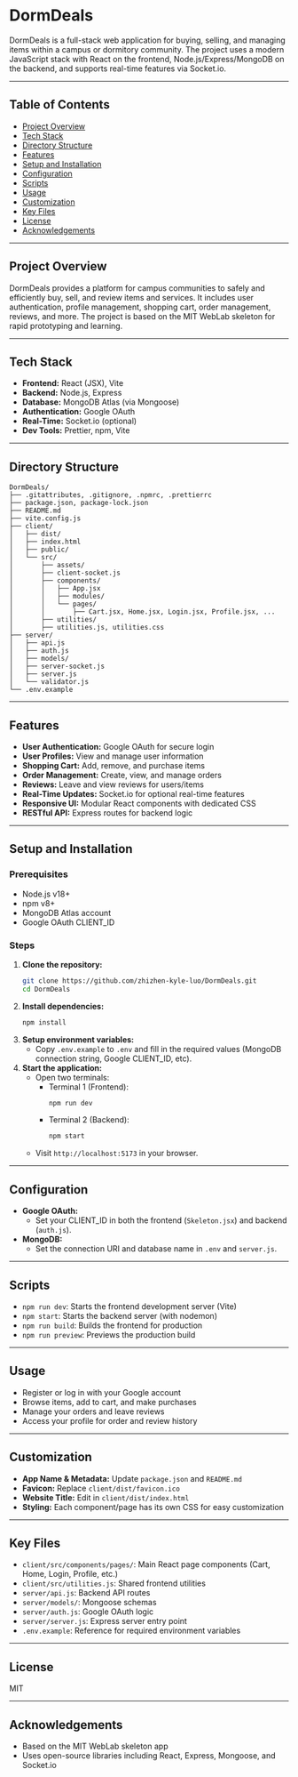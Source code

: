 # DormDeals

DormDeals is a full-stack web application for buying, selling, and managing items within a campus or dormitory community. The project uses a modern JavaScript stack with React on the frontend, Node.js/Express/MongoDB on the backend, and supports real-time features via Socket.io.

---

## Table of Contents
- [Project Overview](#project-overview)
- [Tech Stack](#tech-stack)
- [Directory Structure](#directory-structure)
- [Features](#features)
- [Setup and Installation](#setup-and-installation)
- [Configuration](#configuration)
- [Scripts](#scripts)
- [Usage](#usage)
- [Customization](#customization)
- [Key Files](#key-files)
- [License](#license)
- [Acknowledgements](#acknowledgements)

---

## Project Overview
DormDeals provides a platform for campus communities to safely and efficiently buy, sell, and review items and services. It includes user authentication, profile management, shopping cart, order management, reviews, and more. The project is based on the MIT WebLab skeleton for rapid prototyping and learning.

---

## Tech Stack
- **Frontend:** React (JSX), Vite
- **Backend:** Node.js, Express
- **Database:** MongoDB Atlas (via Mongoose)
- **Authentication:** Google OAuth
- **Real-Time:** Socket.io (optional)
- **Dev Tools:** Prettier, npm, Vite

---

## Directory Structure
```
DormDeals/
├── .gitattributes, .gitignore, .npmrc, .prettierrc
├── package.json, package-lock.json
├── README.md
├── vite.config.js
├── client/
│   ├── dist/
│   ├── index.html
│   ├── public/
│   └── src/
│       ├── assets/
│       ├── client-socket.js
│       ├── components/
│       │   ├── App.jsx
│       │   ├── modules/
│       │   └── pages/
│       │       ├── Cart.jsx, Home.jsx, Login.jsx, Profile.jsx, ...
│       ├── utilities/
│       ├── utilities.js, utilities.css
├── server/
│   ├── api.js
│   ├── auth.js
│   ├── models/
│   ├── server-socket.js
│   ├── server.js
│   └── validator.js
└── .env.example
```

---

## Features
- **User Authentication:** Google OAuth for secure login
- **User Profiles:** View and manage user information
- **Shopping Cart:** Add, remove, and purchase items
- **Order Management:** Create, view, and manage orders
- **Reviews:** Leave and view reviews for users/items
- **Real-Time Updates:** Socket.io for optional real-time features
- **Responsive UI:** Modular React components with dedicated CSS
- **RESTful API:** Express routes for backend logic

---

## Setup and Installation
### Prerequisites
- Node.js v18+
- npm v8+
- MongoDB Atlas account
- Google OAuth CLIENT_ID

### Steps
1. **Clone the repository:**
   ```sh
   git clone https://github.com/zhizhen-kyle-luo/DormDeals.git
   cd DormDeals
   ```
2. **Install dependencies:**
   ```sh
   npm install
   ```
3. **Setup environment variables:**
   - Copy `.env.example` to `.env` and fill in the required values (MongoDB connection string, Google CLIENT_ID, etc).
4. **Start the application:**
   - Open two terminals:
     - Terminal 1 (Frontend):
       ```sh
       npm run dev
       ```
     - Terminal 2 (Backend):
       ```sh
       npm start
       ```
   - Visit `http://localhost:5173` in your browser.

---

## Configuration
- **Google OAuth:**
  - Set your CLIENT_ID in both the frontend (`Skeleton.jsx`) and backend (`auth.js`).
- **MongoDB:**
  - Set the connection URI and database name in `.env` and `server.js`.

---

## Scripts
- `npm run dev`: Starts the frontend development server (Vite)
- `npm start`: Starts the backend server (with nodemon)
- `npm run build`: Builds the frontend for production
- `npm run preview`: Previews the production build

---

## Usage
- Register or log in with your Google account
- Browse items, add to cart, and make purchases
- Manage your orders and leave reviews
- Access your profile for order and review history

---

## Customization
- **App Name & Metadata:** Update `package.json` and `README.md`
- **Favicon:** Replace `client/dist/favicon.ico`
- **Website Title:** Edit in `client/dist/index.html`
- **Styling:** Each component/page has its own CSS for easy customization

---

## Key Files
- `client/src/components/pages/`: Main React page components (Cart, Home, Login, Profile, etc.)
- `client/src/utilities.js`: Shared frontend utilities
- `server/api.js`: Backend API routes
- `server/models/`: Mongoose schemas
- `server/auth.js`: Google OAuth logic
- `server/server.js`: Express server entry point
- `.env.example`: Reference for required environment variables

---

## License
MIT

---

## Acknowledgements
- Based on the MIT WebLab skeleton app
- Uses open-source libraries including React, Express, Mongoose, and Socket.io

